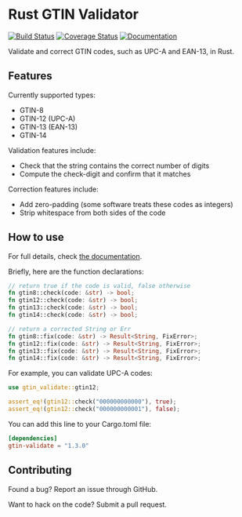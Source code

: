 # Rust GTIN Validator
[![Build Status](https://travis-ci.org/austinhartzheim/rust-gtin-validate.svg?branch=master)](https://travis-ci.org/austinhartzheim/rust-gtin-validate)
[![Coverage Status](https://coveralls.io/repos/github/austinhartzheim/rust-gtin-validate/badge.svg)](https://coveralls.io/github/austinhartzheim/rust-gtin-validate)
[![Documentation](https://docs.rs/gtin-validate/badge.svg)](https://docs.rs/gtin-validate/)

Validate and correct GTIN codes, such as UPC-A and EAN-13, in Rust.

## Features
Currently supported types:
* GTIN-8
* GTIN-12 (UPC-A)
* GTIN-13 (EAN-13)
* GTIN-14

Validation features include:
* Check that the string contains the correct number of digits
* Compute the check-digit and confirm that it matches

Correction features include:
* Add zero-padding (some software treats these codes as integers)
* Strip whitespace from both sides of the code

## How to use
For full details, check [the documentation](https://docs.rs/gtin-validate/).

Briefly, here are the function declarations:
```rust
// return true if the code is valid, false otherwise
fn gtin8::check(code: &str) -> bool;
fn gtin12::check(code: &str) -> bool;
fn gtin13::check(code: &str) -> bool;
fn gtin14::check(code: &str) -> bool;

// return a corrected String or Err
fn gtin8::fix(code: &str) -> Result<String, FixError>;
fn gtin12::fix(code: &str) -> Result<String, FixError>;
fn gtin13::fix(code: &str) -> Result<String, FixError>;
fn gtin14::fix(code: &str) -> Result<String, FixError>;
```

For example, you can validate UPC-A codes:
```rust
use gtin_validate::gtin12;

assert_eq!(gtin12::check("000000000000"), true);
assert_eq!(gtin12::check("000000000001"), false);
```

You can add this line to your Cargo.toml file:
```toml
[dependencies]
gtin-validate = "1.3.0"
```

## Contributing
Found a bug? Report an issue through GitHub.

Want to hack on the code? Submit a pull request.
